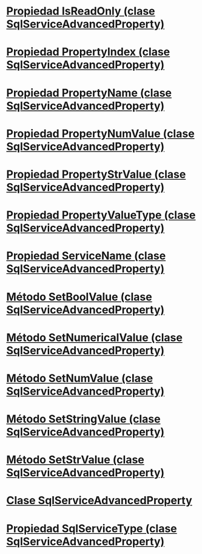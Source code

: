 # [Propiedad IsReadOnly (clase SqlServiceAdvancedProperty)](isreadonly-property-sqlserviceadvancedproperty-class.md)
# [Propiedad PropertyIndex (clase SqlServiceAdvancedProperty)](propertyindex-property-sqlserviceadvancedproperty-class.md)
# [Propiedad PropertyName (clase SqlServiceAdvancedProperty)](propertyname-property-sqlserviceadvancedproperty-class.md)
# [Propiedad PropertyNumValue (clase SqlServiceAdvancedProperty)](propertynumvalue-property-sqlserviceadvancedproperty-class.md)
# [Propiedad PropertyStrValue (clase SqlServiceAdvancedProperty)](propertystrvalue-property-sqlserviceadvancedproperty-class.md)
# [Propiedad PropertyValueType (clase SqlServiceAdvancedProperty)](propertyvaluetype-property-sqlserviceadvancedproperty-class.md)
# [Propiedad ServiceName (clase SqlServiceAdvancedProperty)](servicename-property-sqlserviceadvancedproperty-class.md)
# [Método SetBoolValue (clase SqlServiceAdvancedProperty)](setboolvalue-method-sqlserviceadvancedproperty-class.md)
# [Método SetNumericalValue (clase SqlServiceAdvancedProperty)](setnumericalvalue-method-sqlserviceadvancedproperty-class.md)
# [Método SetNumValue (clase SqlServiceAdvancedProperty)](setnumvalue-method-sqlserviceadvancedproperty-class.md)
# [Método SetStringValue (clase SqlServiceAdvancedProperty)](setstringvalue-method-sqlserviceadvancedproperty-class.md)
# [Método SetStrValue (clase SqlServiceAdvancedProperty)](setstrvalue-method-sqlserviceadvancedproperty-class.md)
# [Clase SqlServiceAdvancedProperty](sqlserviceadvancedproperty-class.md)
# [Propiedad SqlServiceType (clase SqlServiceAdvancedProperty)](sqlservicetype-property-sqlserviceadvancedproperty-class.md)
